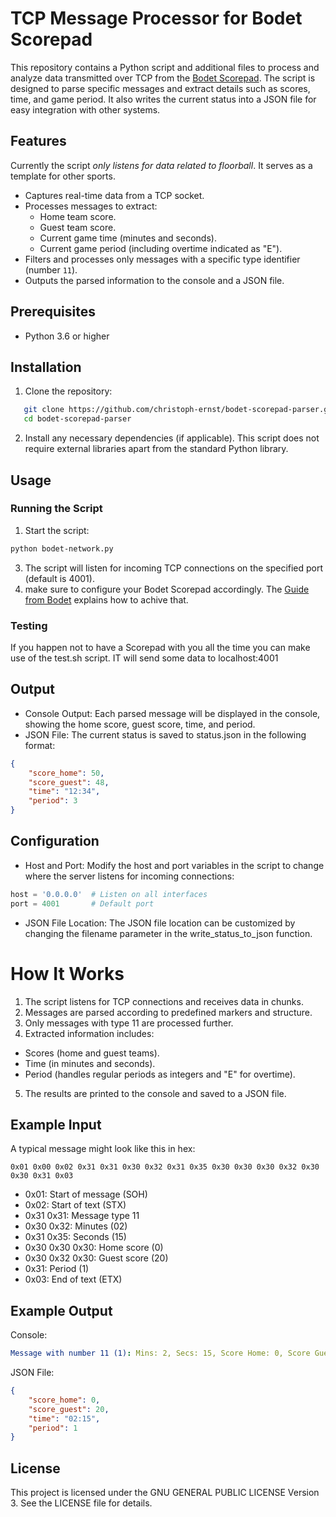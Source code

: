 # TCP Message Processor for Bodet Scorepad

This repository contains a Python script and additional files to process and analyze data transmitted over TCP from the [Bodet Scorepad](https://www.bodet-sport.com/products/sports-display-control/control-keyboard.html). 
The script is designed to parse specific messages and extract details such as scores, time, and game period. It also writes the current status into a JSON file for easy integration with other systems.

## Features

Currently the script *only listens for data related to floorball*. It serves as a template for other sports.   

- Captures real-time data from a TCP socket.
- Processes messages to extract:
  - Home team score.
  - Guest team score.
  - Current game time (minutes and seconds).
  - Current game period (including overtime indicated as "E").
- Filters and processes only messages with a specific type identifier (number `11`).
- Outputs the parsed information to the console and a JSON file.

## Prerequisites

- Python 3.6 or higher

## Installation

1. Clone the repository:
```bash
   git clone https://github.com/christoph-ernst/bodet-scorepad-parser.git
   cd bodet-scorepad-parser
```
2. Install any necessary dependencies (if applicable). This script does not require external libraries apart from the standard Python library.
   
## Usage
### Running the Script
1. Start the script:
```bash
python bodet-network.py
```
3. The script will listen for incoming TCP connections on the specified port (default is 4001).
4. make sure to configure your Bodet Scorepad accordingly. The [Guide from Bodet](https://static.bodet-sport.com/images/stories/EN/support/Pdfs/manuals/Scorepad/608264-Network%20output%20and%20protocols-Scorepad.pdf) explains how to achive that.

### Testing
If you happen not to have a Scorepad with you all the time you can make use of the test.sh script. 
IT will send some data to localhost:4001

## Output
- Console Output: Each parsed message will be displayed in the console, showing the home score, guest score, time, and period.
- JSON File: The current status is saved to status.json in the following format:
```json
{
    "score_home": 50,
    "score_guest": 48,
    "time": "12:34",
    "period": 3
}
```

## Configuration
- Host and Port:
Modify the host and port variables in the script to change where the server listens for incoming connections:
```python
host = '0.0.0.0'  # Listen on all interfaces
port = 4001       # Default port
```
- JSON File Location:
The JSON file location can be customized by changing the filename parameter in the write_status_to_json function.

# How It Works
1. The script listens for TCP connections and receives data in chunks.
2. Messages are parsed according to predefined markers and structure.
3. Only messages with type 11 are processed further.
4. Extracted information includes:
  - Scores (home and guest teams).
  - Time (in minutes and seconds).
  - Period (handles regular periods as integers and "E" for overtime).
5. The results are printed to the console and saved to a JSON file.

## Example Input

A typical message might look like this in hex:
```
0x01 0x00 0x02 0x31 0x31 0x30 0x32 0x31 0x35 0x30 0x30 0x30 0x32 0x30 0x30 0x31 0x03
```

- 0x01: Start of message (SOH)
- 0x02: Start of text (STX)
- 0x31 0x31: Message type 11
- 0x30 0x32: Minutes (02)
- 0x31 0x35: Seconds (15)
- 0x30 0x30 0x30: Home score (0)
- 0x30 0x32 0x30: Guest score (20)
- 0x31: Period (1)
- 0x03: End of text (ETX)

## Example Output

Console:
```yaml
Message with number 11 (1): Mins: 2, Secs: 15, Score Home: 0, Score Guest: 20, Period: 1
```` 
JSON File:
```json
{
    "score_home": 0,
    "score_guest": 20,
    "time": "02:15",
    "period": 1
}
```
## License
This project is licensed under the GNU GENERAL PUBLIC LICENSE Version 3. See the LICENSE file for details.

